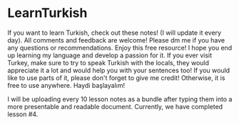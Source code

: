 # LearnTurkish
If you want to learn Turkish, check out these notes! (I will update it every day).
All comments and feedback are welcome! Please dm me if you have any questions or recommendations.
Enjoy this free resource! I hope you end up learning my language and develop a passion for it. If you ever visit Turkey, make sure to try to speak Turkish
with the locals, they would appreciate it a lot and would help you with your sentences too!
If you would like to use parts of it, please don't forget to give me credit! Otherwise, it is free to use anywhere.
Haydi başlayalım!


I will be uploading every 10 lesson notes as a bundle after typing them into a more presentable and readable document. Currently, we have completed lesson
#4.
